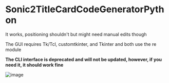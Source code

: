 # Sonic2TitleCardCodeGeneratorPython
 It works, positioning shouldn't but might need manual edits though

The GUI requires Tk/Tcl, customtkinter, and Tkinter and both use the re module

**The CLI interface is deprecated and will not be updated, however, if you need it, it should work fine**

![image](https://github.com/RobiTheGit/Sonic2TitleCardCodeGeneratorPython/assets/94720060/84d03c23-b0af-46fc-9e7d-8668c4ecc036)

